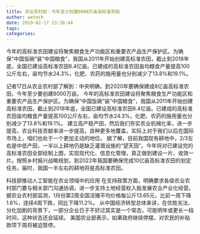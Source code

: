```yaml
---
title: 农业农村部：今年至少创建8000万亩高标准农田
author: wetech
date: 2019-02-17 13:30:44
tags: 
categories: 
---
```

今年的高标准农田建设将聚焦粮食生产功能区和重要农产品生产保护区。为确保“中国饭碗”装“中国粮食”，我国从2011年开始创建高标准农田，截止到2018年底，全国已建设高标准农田6.4亿亩。已建成的高标准农田亩均粮食产量提高100公斤左右，亩均节水24.3%，化肥、农药的施用量也分别减少了13.8%和19.1%。
<!-- more -->
记者17日从农业农村部了解到：中央明确，到2020年要确保建成8亿亩高标准农田，今年至少要创建8000万亩。
今年的高标准农田建设将聚焦粮食生产功能区和重要农产品生产保护区。为确保“中国饭碗”装“中国粮食”，我国从2011年开始创建高标准农田，截止到2018年底，全国已建设高标准农田6.4亿亩。已建成的高标准农田亩均粮食产量提高100公斤左右，亩均节水24.3%，化肥、农药的施用量也分别减少了13.8%和19.1%。
建立高产稳产田，然后我们夯实农业机械化率，进一步提高，农业科技贡献率进一步提高，良种更多地覆盖，实际上对于我们以后在国际市场上，咱们也处于一个更加主动的地位。
据了解，目前我国现有耕地中，2/3左右是中低产田，一半以上耕地仍是缺乏灌溉设施的“望天田”。今年将对已建设完的高标准农田全部绘制上图，实现现代化、信息化管理，真正做到建设一片、收效一片。按照乡村振兴战略规划，到2022年我国要确保完成10亿亩高标准农田的划定任务。届时，我国一半左右的耕地将是高标准农田。
 
 
科技部推动人工智能在农业领域中的应用
在支持政策方面，明确要求各级农业农村部门要与相关部门沟通协调，进一步支持土地经营权入股发展农业产业化经营。
据农业农村部监测，1月份第2周全国活猪平均价格每公斤13.65元，比前一周下降1.6%，连续4周下跌，同比下降11.2%。
从中国经济转型总体来讲，在优胜劣汰、分化加剧的背景下，一部分企业日子不好过其实是一个常态，可能明年或更长一段时间，这种状态还会延续。
美国农业部表示，如果政府继续停摆，对农民的补贴款项下周将被迫暂停。
